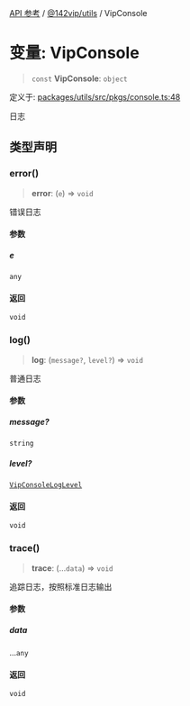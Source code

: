 [API 参考](../../../index.md) / [@142vip/utils](../index.md) / VipConsole

# 变量: VipConsole

> `const` **VipConsole**: `object`

定义于: [packages/utils/src/pkgs/console.ts:48](https://github.com/142vip/core-x/blob/1eb80b292cacf818428b26e34edc36554f5c80fb/packages/utils/src/pkgs/console.ts#L48)

日志

## 类型声明

### error()

> **error**: (`e`) => `void`

错误日志

#### 参数

##### e

`any`

#### 返回

`void`

### log()

> **log**: (`message?`, `level?`) => `void`

普通日志

#### 参数

##### message?

`string`

##### level?

[`VipConsoleLogLevel`](../enumerations/VipConsoleLogLevel.md)

#### 返回

`void`

### trace()

> **trace**: (...`data`) => `void`

追踪日志，按照标准日志输出

#### 参数

##### data

...`any`

#### 返回

`void`
